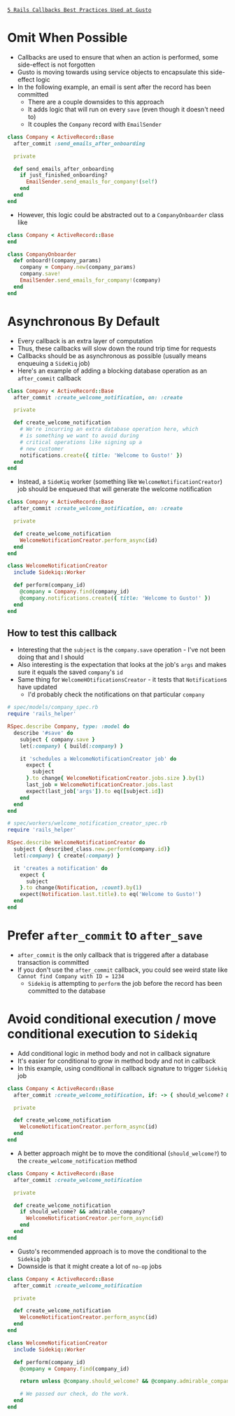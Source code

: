 [`5 Rails Callbacks Best Practices Used at Gusto`](https://engineering.gusto.com/the-rails-callbacks-best-practices-used-at-gusto/)

# Omit When Possible

* Callbacks are used to ensure that when an action is performed, some side-effect is not forgotten
* Gusto is moving towards using service objects to encapsulate this side-effect logic
* In the following example, an email is sent after the record has been committed
  * There are a couple downsides to this approach
  * It adds logic that will run on every `save` (even though it doesn't need to)
  * It couples the `Company` record with `EmailSender`

```ruby
class Company < ActiveRecord::Base
  after_commit :send_emails_after_onboarding

  private

  def send_emails_after_onboarding
    if just_finished_onboarding?
      EmailSender.send_emails_for_company!(self)
    end
  end
end
```

* However, this logic could be abstracted out to a `CompanyOnboarder` class like

```ruby
class Company < ActiveRecord::Base
end

class CompanyOnboarder
  def onboard!(company_params)
    company = Company.new(company_params)
    company.save!
    EmailSender.send_emails_for_company!(company)
  end
end
```

# Asynchronous By Default

* Every callback is an extra layer of computation
* Thus, these callbacks will slow down the round trip time for requests
* Callbacks should be as asynchronous as possible (usually means enqueuing a `SideKiq` job)
* Here's an example of adding a blocking database operation as an `after_commit` callback

```ruby
class Company < ActiveRecord::Base
  after_commit :create_welcome_notification, on: :create

  private

  def create_welcome_notification
    # We're incurring an extra database operation here, which
    # is something we want to avoid during
    # critical operations like signing up a
    # new customer
    notifications.create({ title: 'Welcome to Gusto!' })
  end
end
```

* Instead, a `SideKiq` worker (something like `WelcomeNotificationCreator`) job should be enqueued that will generate the welcome notification

```ruby
class Company < ActiveRecord::Base
  after_commit :create_welcome_notification, on: :create

  private

  def create_welcome_notification
    WelcomeNotificationCreator.perform_async(id)
  end
end

class WelcomeNotificationCreator
  include Sidekiq::Worker

  def perform(company_id)
    @company = Company.find(company_id)
    @company.notifications.create({ title: 'Welcome to Gusto!' })
  end
end
```

## How to test this callback

* Interesting that the `subject` is the `company.save` operation - I've not been doing that and I should
* Also interesting is the expectation that looks at the job's `args` and makes sure it equals the saved `company`'s `id`
* Same thing for `WelcomeHOtificationsCreator` - it tests that `Notification`s have updated
  * I'd probably check the notifications on that particular `company`

```ruby
# spec/models/company_spec.rb
require 'rails_helper'

RSpec.describe Company, type: :model do
  describe '#save' do
    subject { company.save }
    let(:company) { build(:company) }

    it 'schedules a WelcomeNotificationCreator job' do
      expect {
        subject
      }.to change{ WelcomeNotificationCreator.jobs.size }.by(1)
      last_job = WelcomeNotificationCreator.jobs.last
      expect(last_job['args']).to eq([subject.id])
    end
  end
end

# spec/workers/welcome_notification_creator_spec.rb
require 'rails_helper'

RSpec.describe WelcomeNotificationCreator do
  subject { described_class.new.perform(company.id)}
  let(:company) { create(:company) }

  it 'creates a notification' do
    expect {
      subject
    }.to change(Notification, :count).by(1)
    expect(Notification.last.title).to eq('Welcome to Gusto!')
  end
end
```

# Prefer `after_commit` to `after_save`

* `after_commit` is the only callback that is triggered after a database transaction is committed
* If you don't use the `after_commit` callback, you could see weird state like `Cannot find Company with ID = 1234`
  * `Sidekiq` is attempting to `perform` the job before the record has been committed to the database

# Avoid conditional execution / move conditional execution to `Sidekiq`

* Add conditional logic in method body and not in callback signature
* It's easier for conditional to grow in method body and not in callback
* In this example, using conditional in callback signature to trigger `Sidekiq` job

```ruby
class Company < ActiveRecord::Base
  after_commit :create_welcome_notification, if: -> { should_welcome? && admirable_company? }

  private

  def create_welcome_notification
    WelcomeNotificationCreator.perform_async(id)
  end
end
```

* A better approach might be to move the conditional (`should_welcome?`) to the `create_welcome_notification` method

```ruby
class Company < ActiveRecord::Base
  after_commit :create_welcome_notification

  private

  def create_welcome_notification
    if should_welcome? && admirable_company?
      WelcomeNotificationCreator.perform_async(id)
    end
  end
end
```

* Gusto's recommended approach is to move the conditional to the `Sidekiq` job
* Downside is that it might create a lot of `no-op` jobs

```ruby
class Company < ActiveRecord::Base
  after_commit :create_welcome_notification

  private

  def create_welcome_notification
    WelcomeNotificationCreator.perform_async(id)
  end
end

class WelcomeNotificationCreator
  include Sidekiq::Worker

  def perform(company_id)
    @company = Company.find(company_id)

    return unless @company.should_welcome? && @company.admirable_company?

    # We passed our check, do the work.
  end
end
```
